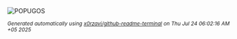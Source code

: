 <div align="justify">
<picture>
    <source media="(prefers-color-scheme: dark)" srcset="https://i.ibb.co/Hfb9HGBB/output-gif.gif">
    <source media="(prefers-color-scheme: light)" srcset="https://i.ibb.co/Hfb9HGBB/output-gif.gif">
    <img alt="POPUGOS" src="https://i.ibb.co/Hfb9HGBB/output-gif.gif">
</picture>

<sub><i>Generated automatically using [x0rzavi/github-readme-terminal](https://github.com/x0rzavi/github-readme-terminal) on Thu Jul 24 06:02:16 AM +05 2025</i></sub>
</div>